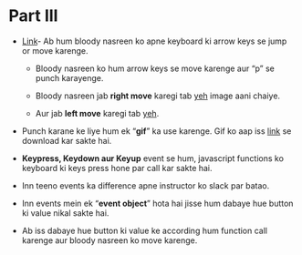 # Part III

- [Link](http://codepen.io/navgurukul/full/ygVWox/)- Ab hum bloody nasreen ko apne keyboard ki arrow keys se jump or move karenge.
	- Bloody  nasreen ko hum arrow keys se move karenge aur “p” se punch karayenge.

	- Bloody nasreen jab **right move** karegi tab [yeh](http://navgurukul.org/bloodynasreen/left.png) image aani 			chaiye.
	- Aur jab **left move** karegi tab [yeh](http://navgurukul.org/bloodynasreen/right.png).
- Punch karane ke liye hum ek “**gif**” ka use karenge. Gif ko aap iss [link](http://navgurukul.org/bloodynasreen/punch.gif) se download kar sakte hai.

- **Keypress, Keydown aur Keyup** event se hum, javascript functions ko keyboard ki keys press hone par call kar sakte hai. 

- Inn teeno events ka difference apne instructor ko slack par batao.

- Inn events mein ek “**event object**” hota hai jisse hum dabaye hue button ki value nikal sakte hai.

- Ab iss dabaye hue button ki value ke according hum function call karenge aur bloody nasreen ko move karenge.

